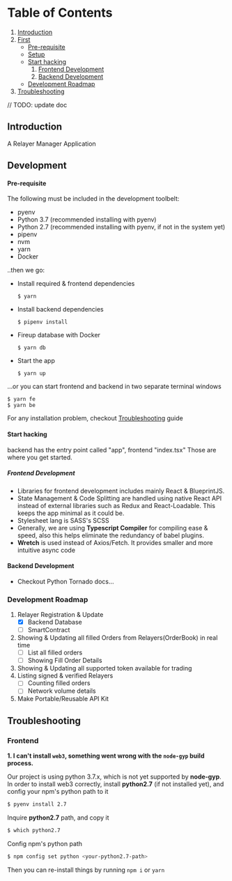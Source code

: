 # Table of Contents

1.  [Introduction](#org836984f)
2.  [First](#org957d994)
    -  [Pre-requisite](#org168090e)
    -  [Setup](#orge4742dd)
    -  [Start hacking](#org30ae7c1)
        1.  [Frontend Development](#org7f062cc)
        2.  [Backend Development](#orga954538)
    -  [Development Roadmap](#roadmap)
3.  [Troubleshooting](#trouble)

// TODO: update doc
<a id="org836984f"></a>

## Introduction

A Relayer Manager Application


<a id="org957d994"></a>

## Development


<a id="org168090e"></a>

#### Pre-requisite
The following must be included in the development toolbelt:

-   pyenv
-   Python 3.7 (recommended installing with pyenv)
-   Python 2.7 (recommended installing with pyenv, if not in the system yet)
-   pipenv
-   nvm
-   yarn
-   Docker

..then we go:

-   Install required & frontend dependencies

        $ yarn
-   Install backend dependencies

        $ pipenv install
-   Fireup database with Docker

        $ yarn db
-   Start the app

        $ yarn up

&#x2026;or you can start frontend and backend in two separate terminal windows

    $ yarn fe
    $ yarn be

For any installation problem, checkout [Troubleshooting](#trouble) guide

<a id="org30ae7c1"></a>

#### Start hacking

backend has the entry point called "app", frontend "index.tsx"
Those are where you get started.


<a id="org7f062cc"></a>

##### Frontend Development


-   Libraries for frontend development includes mainly React & BlueprintJS.
-   State Management & Code Splitting are handled using native React API instead of external libraries such as Redux and React-Loadable. This keeps the app minimal as it could be.
-   Stylesheet lang is SASS's SCSS
-   Generally, we are using **Typescript Compiler** for compiling ease & speed, also this helps eliminate the redundancy of babel
    plugins.
-   **Wretch** is used instead of Axios/Fetch. It provides smaller and more intuitive async code


<a id="orga954538"></a>

#### Backend Development

-   Checkout Python Tornado docs&#x2026;

<a id="roadmap"></a>

### Development Roadmap

1. Relayer Registration & Update
   - [x] Backend Database
   - [ ] SmartContract
2. Showing & Updating all filled Orders from Relayers(OrderBook) in real time
   - [ ] List all filled orders
   - [ ] Showing Fill Order Details
3. Showing & Updating all supported token available for trading
4. Listing signed & verified Relayers
   - [ ] Counting filled orders
   - [ ] Network volume details
5. Make Portable/Reusable API Kit


<a id="trouble"></a>

## Troubleshooting

### Frontend

**1. I can't install `web3`, something went wrong with the `node-gyp` build process.**

Our project is using python 3.7.x, which is not yet supported by **node-gyp**. In order to install web3 correctly,
install **python2.7** (if not installed yet), and config your npm's python path to it
```sh
$ pyenv install 2.7
```
Inquire **python2.7** path, and copy it
```sh
$ which python2.7
```
Config npm's python path
```sh
$ npm config set python <your-python2.7-path>
```
Then you can re-install things by running `npm i` or `yarn`
